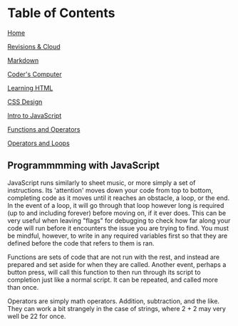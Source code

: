 # Table of Contents

[Home](home.md)

[Revisions & Cloud](revisionsCloud.md)

[Markdown](learningMarkdown.md)

[Coder's Computer](codersComputer.md)

[Learning HTML](learningHTML.md)

[CSS Design](webCSS.md)

[Intro to JavaScript](introJK.md)

[Functions and Operators](functionsOperators.md)

[Operators and Loops](loopsOperators.md)

## Programmmming with JavaScript

JavaScript runs similarly to sheet music, or more simply a set of instructions. Its 'attention' moves down your code from top to bottom, completing code as it moves until it reaches an obstacle, a loop, or the end. In the event of a loop, it will go through that loop however long is required (up to and including forever) before moving on, if it ever does. This can be very useful when leaving "flags" for debugging to check how far along your code will run before it encounters the issue you are trying to find. You must be mindful, however, to write in any required variables first so that they are defined before the code that refers to them is ran.

Functions are sets of code that are not run with the rest, and instead are prepared and set aside for when they are called. Another event, perhaps a button press, will call this function to then run through its script to completion just like a normal script. It can be repeated, and called more than once.

Operators are simply math operators. Addition, subtraction, and the like. They can work a bit strangely in the case of strings, where 2 + 2 may very well be 22 for once.